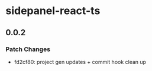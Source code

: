 # sidepanel-react-ts

## 0.0.2

### Patch Changes

- fd2cf80: project gen updates + commit hook clean up
